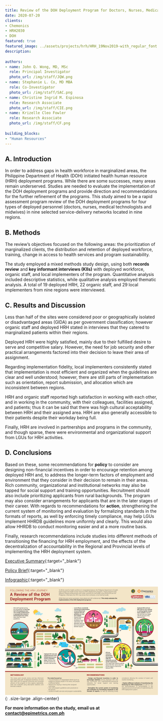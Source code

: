 ```yaml
---
title: Review of the DOH Deployment Program for Doctors, Nurses, Medical Technologists and Midwives in Nine Regions
date: 2020-07-20
clients:
- Chemonics
- HRH2030
- DOH
featured: true
featured_image: ../assets/projects/hrh/HRH_19Nov2019-with_regular_font.png
description:

authors:
- name: John Q. Wong, MD, MSc
  role: Principal Investigator
  photo_url: /img/staff/JQW.png
- name: Stephanie L. Co, MD MBA
  role: Co-Investigator
  photo_url: /img/staff/SAC.png
- name: Christine Ingrid M. Espinosa
  role: Research Associate
  photo_url: /img/staff/CIE.png
- name: Krizelle Cleo Fowler
  role: Research Associate
  photo_url: /img/staff/CF.png

building_blocks:
- "Human Resources"
---
```


## A. Introduction

In order to address gaps in health workforce in marginalized areas, the Philippine Department of Health (DOH) initiated health human resource (HRH) deployment programs.  While there are some successes, many areas remain underserved. Studies are needed to evaluate the implementation of the DOH deployment programs and provide direction and recommendations for the further refinement of the programs. This study aimed to be a rapid assessment program review of the DOH deployment programs for four types of deployed personnel (doctors, nurses, medical technologists and midwives) in nine selected service-delivery networks located in nine regions.

## B. Methods

The review’s objectives focused on the following areas: the prioritization of marginalized clients, the distribution and retention of deployed workforce, training, change in access to health services and program sustainability.
 
The study employed a mixed methods study design, using both **records review** and **key informant interviews (KIIs)** with deployed workforce, organic staff, and local implementers of the program. Quantitative analysis included  descriptive statistics, while qualitative analysis employed thematic analysis. A total of 19 deployed HRH, 22 organic staff, and 29 local implementers from nine regions were interviewed.  

## C. Results and Discussion

Less than half of the sites were considered poor or geographically isolated or disadvantaged areas (GIDA) as per government classification; however organic staff and deployed HRH stated in interviews that they catered to marginalized patients within their regions.

Deployed HRH were highly satisfied, mainly due to their fulfilled desire to serve and competitive salary. However, the need for job security and other practical arrangements factored into their decision to leave their area of assignment.

Regarding implementation fidelity, local implementers consistently stated that implementation is most efficient and organized when the guidelines are clear and well understood; however, there are still parts of implementation such as orientation, report submission, and allocation which are inconsistent between regions.

HRH and organic staff reported high satisfaction in working with each other, and in working in the community, with their colleagues, facilities assigned, and patients; thus it can be said that there was high cultural acceptability between HRH and their assigned area. HRH are also generally accessible to their patients despite their workday being full.

Finally, HRH are involved in partnerships and programs in the community, and though sparse, there were environmental and organizational support from LGUs for HRH activities.

## D. Conclusions

Based on these, some recommendations for **policy** to consider are designing non-financial incentives in order to encourage retention among deployed HRH and, to address the longer-term factors of employment and environment that they consider in their decision to remain in their areas. Rich community, organizational and institutional networks may also be tapped for social support and training opportunities. Recruitment should also include prioritizing applicants from rural backgrounds. The program may also consider arrangements for applicants that are in the later stages of their career. With regards to recommendations for **action**, strengthening the current system of monitoring and evaluation by formalizing standards in the formats of reports, as well by enforcing timely compliance, may help LGUs implement HHRDB guidelines more uniformly and clearly. This would also allow HHRDB to conduct monitoring easier and at a more routine basis.

Finally, research recommendations include studies into different methods of transitioning the financing for HRH employment, and the effects of the decentralization of accountability in the Regional and Provincial levels of implementing the HRH deployment system.

[Executive Summary](../assets/projects/hrh/EpiMetrics_ReviewofDeployment_ExecSummv1.pdf){:target="_blank"}

[Policy Brief](../assets/projects/hrh/EpiMetrics_ReviewofDeployment_PB.pdf){:target="_blank"}

[Infographic](../assets/projects/hrh/HRH_19Nov2019-with_regular_font.pdf){:target="_blank"}

![Infographic](../assets/projects/hrh/HRH_19Nov2019-with_regular_font.png){: .size-large .align-center}

**For more information on the study, email us at [contact@epimetrics.com.ph](mailto:contact@epimetrics.com.ph)**